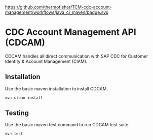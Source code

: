 https://github.com/thermofisher/TCM-cdc-account-management/workflows/java_ci_maven/badge.svg

# CDC Account Management API (CDCAM)

CDCAM handles all direct communication with SAP CDC for Customer Identity & Account Management (CIAM).

## Installation

Use the basic maven installation to install CDCAM.

```bash
mvn clean install
```

## Testing

Use the basic maven test command to run CDCAM test suite.

```bash
mvn test
```
